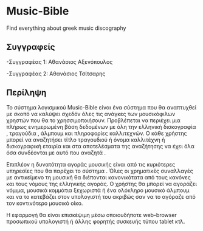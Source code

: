# Music-Bible
Find everything about greek music discography

## Συγγραφείς
-Συγγραφέας 1: Αθανάσιος Αξενόπουλος

-Συγγραφέας 2: Αθανάσιος Τσίτσαρης

## Περίληψη

Το σύστημα λογισμικού Music-Bible είναι ένα σύστημα που θα αναπτυχθεί με σκοπό να καλύψει σχεδόν όλες τις ανάγκες των μουσικόφιλων χρηστών που θα το χρησσιμοποιήσουν. Προβλέπεται να περιέχει μια πλήρως ενημερωμένη βάση δεδομένων με όλη την ελληνική δισκογραφία , τραγούδια , άλμπουμ και πληροφορίες καλλιτεχνών. Ο κάθε χρήστης μπορεί να αναζητήσει τίτλο τραγουδιού ή όνομα καλλιτέχνη ή δισκογραφική εταιρία και στα αποτελέσματα της αναζήτησης να έχει όλα όσα συνδέονται με αυτό που αναζητά .

Επιπλέον η δυνατότητα αγοράς μουσικής είναι από τις κυριότερες υπηρεσίες που θα παρέχει το σύστημα . Όλες οι χρηματικές συναλλαγές με αντικείμενο τη μουσική θα διέπονται κανονικότατα από τους κανόνες και τους νόμους της ελληνικής αγοράς. Ο χρήστης θα μπορεί να αγοράζει νόμιμα, μουσικά κομμάτια ξεχωριστά ή ένα ολόκληρο μουσικό άλμπουμ και να το κατεβάζει στον υπολογιστή  του ακριβώς σαν να το αγόραζε από τον κοντινότερο μουσικό οίκο. 

Η εφαρμογή θα είναι επισκέψιμη μέσω οποιουδήποτε web-browser προσωπικού υπολογιστή ή άλλης φορητής συσκευής τύπου tablet κτλ. 
